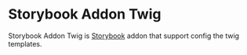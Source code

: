 # Storybook Addon Twig

Storybook Addon Twig is  [Storybook](https://storybook.js.org) addon that support config the twig templates.
